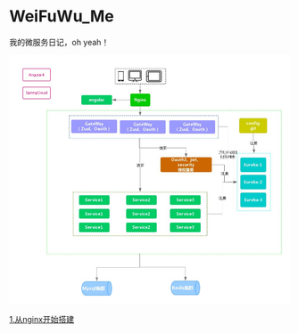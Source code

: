 # WeiFuWu_Me
我的微服务日记，oh yeah！

![picture](./images/spring-cloud.jpeg)

[1.从nginx开始搭建](./files/nginx.md)
